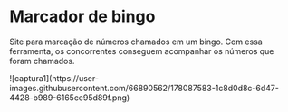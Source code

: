 <h1>Marcador de bingo</h1> 
<p>Site para marcação de números chamados em um bingo. Com essa ferramenta, os concorrentes conseguem acompanhar os números que foram chamados.</p>
![captura1](https://user-images.githubusercontent.com/66890562/178087583-1c8d0d8c-6d47-4428-b989-6165ce95d89f.png)
